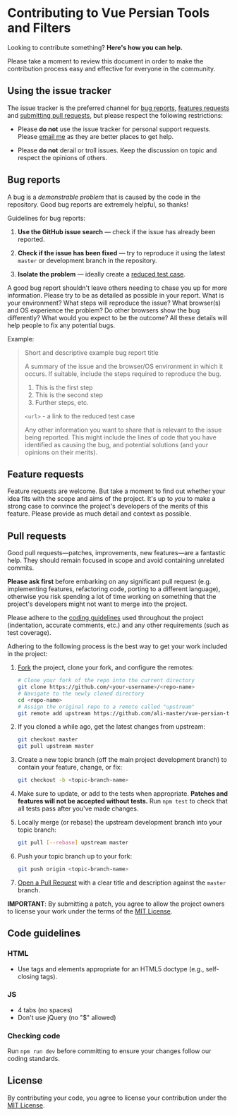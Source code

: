 # Contributing to Vue Persian Tools and Filters

Looking to contribute something? **Here's how you can help.**

Please take a moment to review this document in order to make the contribution process easy and effective for everyone in the community.

## Using the issue tracker

The issue tracker is the preferred channel for [bug reports](#bug-reports), [features requests](#feature-requests) and [submitting pull requests](#pull-requests), but please respect the following
restrictions:

* Please **do not** use the issue tracker for personal support requests. Please [email me](mailto:ali_4286@live.com) as they are better places to get help.

* Please **do not** derail or troll issues. Keep the discussion on topic and respect the opinions of others.

## Bug reports

A bug is a _demonstrable problem_ that is caused by the code in the repository. Good bug reports are extremely helpful, so thanks!

Guidelines for bug reports:

1. **Use the GitHub issue search** &mdash; check if the issue has already been reported.

2. **Check if the issue has been fixed** &mdash; try to reproduce it using the latest `master` or development branch in the repository.

3. **Isolate the problem** &mdash; ideally create a [reduced test case](https://css-tricks.com/reduced-test-cases/).

A good bug report shouldn't leave others needing to chase you up for more information. Please try to be as detailed as possible in your report. What is your environment? What steps will reproduce the issue? What browser(s) and OS experience the problem? Do other browsers show the bug differently? What would you expect to be the outcome? All these details will help people to fix any potential bugs.

Example:

> Short and descriptive example bug report title
>
> A summary of the issue and the browser/OS environment in which it occurs. If
> suitable, include the steps required to reproduce the bug.
>
> 1. This is the first step
> 2. This is the second step
> 3. Further steps, etc.
>
> `<url>` - a link to the reduced test case
>
> Any other information you want to share that is relevant to the issue being
> reported. This might include the lines of code that you have identified as
> causing the bug, and potential solutions (and your opinions on their
> merits).

## Feature requests

Feature requests are welcome. But take a moment to find out whether your idea fits with the scope and aims of the project. It's up to _you_ to make a strong case to convince the project's developers of the merits of this feature. Please provide as much detail and context as possible.

## Pull requests

Good pull requests—patches, improvements, new features—are a fantastic help. They should remain focused in scope and avoid containing unrelated commits.

**Please ask first** before embarking on any significant pull request (e.g. implementing features, refactoring code, porting to a different language), otherwise you risk spending a lot of time working on something that the project's developers might not want to merge into the project.

Please adhere to the [coding guidelines](#code-guidelines) used throughout the project (indentation, accurate comments, etc.) and any other requirements (such as test coverage).

Adhering to the following process is the best way to get your work included in the project:

1. [Fork](https://help.github.com/fork-a-repo/) the project, clone your fork,
   and configure the remotes:

   ```bash
   # Clone your fork of the repo into the current directory
   git clone https://github.com/<your-username>/<repo-name>
   # Navigate to the newly cloned directory
   cd <repo-name>
   # Assign the original repo to a remote called "upstream"
   git remote add upstream https://github.com/ali-master/vue-persian-tools
   ```

2. If you cloned a while ago, get the latest changes from upstream:

   ```bash
   git checkout master
   git pull upstream master
   ```

3. Create a new topic branch (off the main project development branch) to
   contain your feature, change, or fix:

   ```bash
   git checkout -b <topic-branch-name>
   ```

4. Make sure to update, or add to the tests when appropriate. **Patches and
   features will not be accepted without tests.** Run `npm test` to check that
   all tests pass after you've made changes.

5. Locally merge (or rebase) the upstream development branch into your topic branch:

   ```bash
   git pull [--rebase] upstream master
   ```

6. Push your topic branch up to your fork:

   ```bash
   git push origin <topic-branch-name>
   ```

7. [Open a Pull Request](https://help.github.com/articles/using-pull-requests/)
   with a clear title and description against the `master` branch.

**IMPORTANT**: By submitting a patch, you agree to allow the project owners to
license your work under the terms of the [MIT License](LICENSE).

## Code guidelines

### HTML

* Use tags and elements appropriate for an HTML5 doctype (e.g., self-closing tags).

### JS

* 4 tabs (no spaces)
* Don't use jQuery (no "$" allowed)

### Checking code

Run `npm run dev` before committing to ensure your changes follow our coding standards.

## License

By contributing your code, you agree to license your contribution under the [MIT License](LICENSE).
